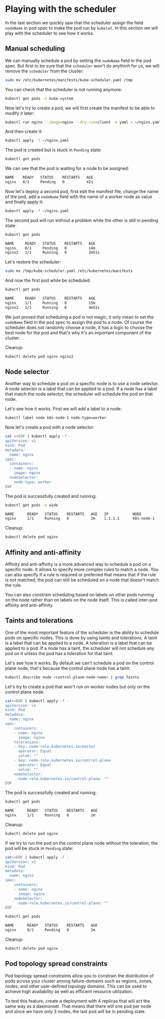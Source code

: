 # Playing with the scheduler

In the last section we quickly saw that the scheduler assign the field `nodeName` in pod spec to make the pod run by `kubelet`. In this section we will play with the scheduler to see how it works.

## Manual scheduling

We can manually schedule a pod by setting the `nodeName` field in the pod spec. But first to be sure that the `scheduler` won't do anythinh for us, we will remove the `scheduler` from the cluster:

```bash
sudo mv /etc/kubernetes/manifests/kube-scheduler.yaml /tmp
```

You can check that the scheduler is not running anymore:

```bash
kubectl get pods -n kube-system
```

Now let's try to create a pod, we will first create the manifest to be able to modify it later:

```bash
kubectl run nginx --image=nginx --dry-run=client -o yaml > ~/nginx.yaml
```

And then create it:

```bash
kubectl apply -f ~/nginx.yaml
```

The pod is created but is stuck in `Pending` state:

```bash
kubectl get pods
```

We can see that the pod is waiting for a node to be assigned:

```bash
NAME    READY   STATUS    RESTARTS   AGE
nginx   0/1     Pending   0          42s
```

Now let's deploy a second pod, first edit the manifest file, change the name of the pod, add a `nodeName` field with the name of a worker node as value and finally apply it:

```bash
kubectl apply -f ~/nginx.yaml
```

The second pod will run without a problem while the other is still in pending state:

```bash
kubectl get pods
```

```bash
NAME     READY   STATUS    RESTARTS   AGE
nginx    0/1     Pending   0          14m
nginx2   1/1     Running   0          3m51s
```

Let's restore the scheduler:

```bash
sudo mv /tmp/kube-scheduler.yaml /etc/kubernetes/manifests
```

And now the first pod while be scheduled:

```bash
kubectl get pods
```

```bash
NAME     READY   STATUS    RESTARTS   AGE
nginx    1/1     Running   0          15m
nginx2   1/1     Running   0          4m52s
```

We just proved that scheduling a pod is not magic, it only mean to set the `nodeName` field in the pod spec to assign the pod to a node. Of course the scheduler does not randomly choose a node, it has a logic to choose the best node for the pod and that's why it's an important component of the cluster.

Cleanup:

```bash
kubectl delete pod nginx nginx2
```

## Node selector

Another way to schedule a pod on a specific node is to use a node selector. A node selector is a label that can be applied to a pod. If a node has a label that match the node selector, the scheduler will schedule the pod on that node.

Let's see how it works. First we will add a label to a node:

```bash
kubectl label node k8s-node-1 node-type=worker
```

Now let's create a pod with a node selector:

```bash
cat <<EOF | kubectl apply -f -
apiVersion: v1
kind: Pod
metadata:
  name: nginx
spec:
  containers:
  - name: nginx
    image: nginx
  nodeSelector:
    node-type: worker
EOF
```

The pod is successfully created and running:

```bash
kubectl get pods -o wide
```

```bash
NAME      READY   STATUS    RESTARTS   AGE   IP           NODE
nginx     1/1     Running   0          2m    1.1.1.1      k8s-node-1
```

Cleanup:

```bash
kubectl delete pod nginx
```

## Affinity and anti-affinity

Affinity and anti-affinity is a more advanced way to schedule a pod on a specific node. It allows to specify more complex rules to match a node. You can also specify if a rule is required or preferred that means that if the rule is not matched, the pod can still be scheduled on a node that doesn't match the rule.

You can also constrain scheduling based on labels on other pods running on the node rather than on labels on the node itself. This is called inter-pod affinity and anti-affinity.

## Taints and tolerations

One of the most important feature of the scheduler is the ability to schedule pods on specific nodes. This is done by using taints and tolerations. A taint is a label that can be applied to a node. A toleration is a label that can be applied to a pod. If a node has a taint, the scheduler will not schedule any pod on it unless the pod has a toleration for that taint.

Let's see how it works. By default we can't schedule a pod on the control plane node, that's because the control plane node has a taint:

```bash
kubectl describe node <control-plane-node-name> | grep Taints
```

Let's try to create a pod that won't run on worker nodes but only on the control plane node:

```bash
cat<<EOF | kubectl apply -f -
apiVersion: v1
kind: Pod
metadata:
  name: nginx
spec:
    containers:
    - name: nginx
      image: nginx
    tolerations:
    - key: node-role.kubernetes.io/master
      operator: Equal
      value: ""
    - key: node-role.kubernetes.io/control-plane
      operator: Equal
      value: ""
    nodeSelector:
      node-role.kubernetes.io/control-plane: ""
EOF
```

The pod is successfully created and running:

```bash
kubectl get pods
```

```bash
NAME      READY   STATUS    RESTARTS   AGE
nginx     1/1     Running   0          2m
```

Cleanup:

```bash
kubectl delete pod nginx
```

If we try to run the pod on the control plane node without the toleration, the pod will be stuck in `Pending` state:

```bash
cat<<EOF | kubectl apply -f -
apiVersion: v1
kind: Pod
metadata:
  name: nginx
spec:
    containers:
    - name: nginx
      image: nginx
    nodeSelector:
      node-role.kubernetes.io/control-plane: ""
EOF
```

```bash
kubectl get pods
```

```bash
NAME      READY   STATUS    RESTARTS   AGE
nginx     0/1     Pending   0          2m
```

Cleanup:

```bash
kubectl delete pod nginx
```

## Pod topology spread constraints

Pod topology spread constraints allow you to constrain the distribution of pods across your cluster among failure-domains such as regions, zones, nodes, and other user-defined topology domains. This can be used to achieve high availability as well as efficient resource utilization.

To test this feature, create a deployment with 4 replicas that will act the same way as a daemonset. That means that there will one pod per node and since we have only 3 nodes, the last pod will be in pending state.
